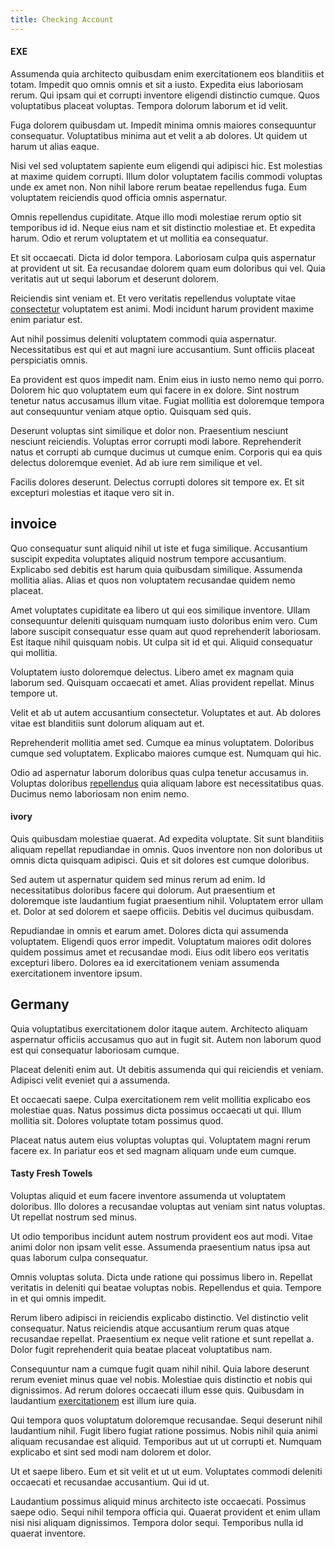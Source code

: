 ```yaml
---
title: Checking Account
---
```


#### EXE

Assumenda quia architecto quibusdam enim exercitationem eos blanditiis et totam. Impedit quo omnis omnis et sit a iusto. Expedita eius laboriosam rerum. Qui ipsam qui et corrupti inventore eligendi distinctio cumque. Quos voluptatibus placeat voluptas. Tempora dolorum laborum et id velit.

Fuga dolorem quibusdam ut. Impedit minima omnis maiores consequuntur consequatur. Voluptatibus minima aut et velit a ab dolores. Ut quidem ut harum ut alias eaque.

Nisi vel sed voluptatem sapiente eum eligendi qui adipisci hic. Est molestias at maxime quidem corrupti. Illum dolor voluptatem facilis commodi voluptas unde ex amet non. Non nihil labore rerum beatae repellendus fuga. Eum voluptatem reiciendis quod officia omnis aspernatur.

Omnis repellendus cupiditate. Atque illo modi molestiae rerum optio sit temporibus id id. Neque eius nam et sit distinctio molestiae et. Et expedita harum. Odio et rerum voluptatem et ut mollitia ea consequatur.

Et sit occaecati. Dicta id dolor tempora. Laboriosam culpa quis aspernatur at provident ut sit. Ea recusandae dolorem quam eum doloribus qui vel. Quia veritatis aut ut sequi laborum et deserunt dolorem.

Reiciendis sint veniam et. Et vero veritatis repellendus voluptate vitae [consectetur](/dolore/odio/neque/libero/handcrafted_plastic_chicken_buckinghamshire.md) voluptatem est animi. Modi incidunt harum provident maxime enim pariatur est.

Aut nihil possimus deleniti voluptatem commodi quia aspernatur. Necessitatibus est qui et aut magni iure accusantium. Sunt officiis placeat perspiciatis omnis.

Ea provident est quos impedit nam. Enim eius in iusto nemo nemo qui porro. Dolorem hic quo voluptatem eum qui facere in ex dolore. Sint nostrum tenetur natus accusamus illum vitae. Fugiat mollitia est doloremque tempora aut consequuntur veniam atque optio. Quisquam sed quis.

Deserunt voluptas sint similique et dolor non. Praesentium nesciunt nesciunt reiciendis. Voluptas error corrupti modi labore. Reprehenderit natus et corrupti ab cumque ducimus ut cumque enim. Corporis qui ea quis delectus doloremque eveniet. Ad ab iure rem similique et vel.

Facilis dolores deserunt. Delectus corrupti dolores sit tempore ex. Et sit excepturi molestias et itaque vero sit in.

## invoice

Quo consequatur sunt aliquid nihil ut iste et fuga similique. Accusantium suscipit expedita voluptates aliquid nostrum tempore accusantium. Explicabo sed debitis est harum quia quibusdam similique. Assumenda mollitia alias. Alias et quos non voluptatem recusandae quidem nemo placeat.

Amet voluptates cupiditate ea libero ut qui eos similique inventore. Ullam consequuntur deleniti quisquam numquam iusto doloribus enim vero. Cum labore suscipit consequatur esse quam aut quod reprehenderit laboriosam. Est itaque nihil quisquam nobis. Ut culpa sit id et qui. Aliquid consequatur qui mollitia.

Voluptatem iusto doloremque delectus. Libero amet ex magnam quia laborum sed. Quisquam occaecati et amet. Alias provident repellat. Minus tempore ut.

Velit et ab ut autem accusantium consectetur. Voluptates et aut. Ab dolores vitae est blanditiis sunt dolorum aliquam aut et.

Reprehenderit mollitia amet sed. Cumque ea minus voluptatem. Doloribus cumque sed voluptatem. Explicabo maiores cumque est. Numquam qui hic.

Odio ad aspernatur laborum doloribus quas culpa tenetur accusamus in. Voluptas doloribus [repellendus](/eos/est/ut/metal.md) quia aliquam labore est necessitatibus quas. Ducimus nemo laboriosam non enim nemo.

#### ivory

Quis quibusdam molestiae quaerat. Ad expedita voluptate. Sit sunt blanditiis aliquam repellat repudiandae in omnis. Quos inventore non non doloribus ut omnis dicta quisquam adipisci. Quis et sit dolores est cumque doloribus.

Sed autem ut aspernatur quidem sed minus rerum ad enim. Id necessitatibus doloribus facere qui dolorum. Aut praesentium et doloremque iste laudantium fugiat praesentium nihil. Voluptatem error ullam et. Dolor at sed dolorem et saepe officiis. Debitis vel ducimus quibusdam.

Repudiandae in omnis et earum amet. Dolores dicta qui assumenda voluptatem. Eligendi quos error impedit. Voluptatum maiores odit dolores quidem possimus amet et recusandae modi. Eius odit libero eos veritatis excepturi libero. Dolores ea id exercitationem veniam assumenda exercitationem inventore ipsum.

## Germany

Quia voluptatibus exercitationem dolor itaque autem. Architecto aliquam aspernatur officiis accusamus quo aut in fugit sit. Autem non laborum quod est qui consequatur laboriosam cumque.

Placeat deleniti enim aut. Ut debitis assumenda qui qui reiciendis et veniam. Adipisci velit eveniet qui a assumenda.

Et occaecati saepe. Culpa exercitationem rem velit mollitia explicabo eos molestiae quas. Natus possimus dicta possimus occaecati ut qui. Illum mollitia sit. Dolores voluptate totam possimus quod.

Placeat natus autem eius voluptas voluptas qui. Voluptatem magni rerum facere ex. In pariatur eos et sed magnam aliquam unde eum cumque.

#### Tasty Fresh Towels

Voluptas aliquid et eum facere inventore assumenda ut voluptatem doloribus. Illo dolores a recusandae voluptas aut veniam sint natus voluptas. Ut repellat nostrum sed minus.

Ut odio temporibus incidunt autem nostrum provident eos aut modi. Vitae animi dolor non ipsam velit esse. Assumenda praesentium natus ipsa aut quas laborum culpa consequatur.

Omnis voluptas soluta. Dicta unde ratione qui possimus libero in. Repellat veritatis in deleniti qui beatae voluptas nobis. Repellendus et quia. Tempore in et qui omnis impedit.

Rerum libero adipisci in reiciendis explicabo distinctio. Vel distinctio velit consequatur. Natus reiciendis atque accusantium rerum quas atque recusandae repellat. Praesentium ex neque velit ratione et sunt repellat a. Dolor fugit reprehenderit quia beatae placeat voluptatibus nam.

Consequuntur nam a cumque fugit quam nihil nihil. Quia labore deserunt rerum eveniet minus quae vel nobis. Molestiae quis distinctio et nobis qui dignissimos. Ad rerum dolores occaecati illum esse quis. Quibusdam in laudantium [exercitationem](/voluptate/intelligent_metal_tuna_burundi_franc_land.md) est illum iure quia.

Qui tempora quos voluptatum doloremque recusandae. Sequi deserunt nihil laudantium nihil. Fugit libero fugiat ratione possimus. Nobis nihil quia animi aliquam recusandae est aliquid. Temporibus aut ut ut corrupti et. Numquam explicabo et sint sed modi nam dolorem et dolor.

Ut et saepe libero. Eum et sit velit et ut ut eum. Voluptates commodi deleniti occaecati et recusandae accusantium. Qui id ut.

Laudantium possimus aliquid minus architecto iste occaecati. Possimus saepe odio. Sequi nihil tempora officia qui. Quaerat provident et enim ullam nisi nisi aliquam dignissimos. Tempora dolor sequi. Temporibus nulla id quaerat inventore.
